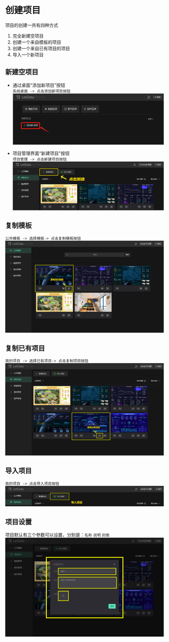 # 创建项目  
项目的创建一共有四种方式   
1. 完全新建空项目   
2. 创建一个来自模板的项目
3. 创建一个来自已有项目的项目
4. 导入一个新项目   


## 新建空项目   
- 通过桌面“添加新项目”按钮     
`系统桌面 -> 点击添加新项目按钮`
![新建](../assets/new.png)  

- 项目管理界面“新建项目”按钮      
`项目管理 -> 点击新建项目按钮`
![新建](../assets/new3.png)  

## 复制模板 
`公共模板 -> 选择模板-> 点击复制模板按钮`
![新建](../assets/new4.png)  

## 复制已有项目
`我的项目 -> 选择已有项目-> 点击复制项目按钮`
![新建](../assets/new5.png)  

## 导入项目
`我的项目 -> 点击导入项目按钮`
![新建](../assets/new6.png)  


## 项目设置
项目默认有三个参数可以设置，分别是：`名称` `说明` `封面`
![新建](../assets/projects_00.png)  
